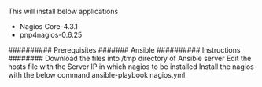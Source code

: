 This will install below applications
   - Nagios Core-4.3.1
   - pnp4nagios-0.6.25
   
########## Prerequisites #######
Ansible
########## Instructions ########
Download the files into /tmp directory of Ansible server
Edit the hosts file with the Server IP in which nagios to be installed
Install the nagios with the below command
ansible-playbook nagios.yml
